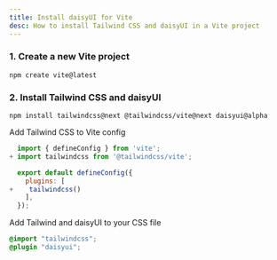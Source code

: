 ```yaml
---
title: Install daisyUI for Vite
desc: How to install Tailwind CSS and daisyUI in a Vite project
---
```


### 1. Create a new Vite project

```
npm create vite@latest
```

### 2. Install Tailwind CSS and daisyUI

```
npm install tailwindcss@next @tailwindcss/vite@next daisyui@alpha
```

Add Tailwind CSS to Vite config

```diff:vite.config.js
  import { defineConfig } from 'vite';
+ import tailwindcss from '@tailwindcss/vite';

  export default defineConfig({
    plugins: [
+    tailwindcss()
    ],
  });
```

Add Tailwind and daisyUI to your CSS file
  
```postcss:app.css
@import "tailwindcss";
@plugin "daisyui";
```
